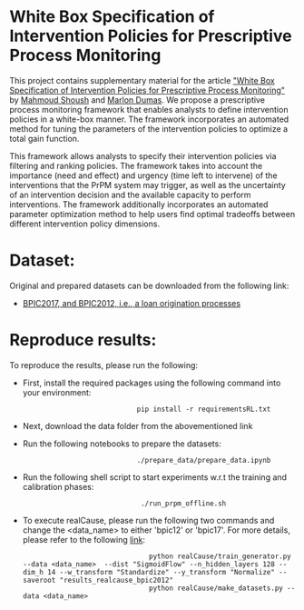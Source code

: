 # White Box Specification of Intervention Policies for Prescriptive Process Monitoring

This project contains supplementary material for the article ["White Box Specification of Intervention Policies for Prescriptive Process Monitoring"]() by [Mahmoud Shoush](https://scholar.google.com/citations?user=Jw4rBlkAAAAJ&hl=en) and [Marlon Dumas](https://kodu.ut.ee/~dumas/). We propose a prescriptive process monitoring framework that enables
analysts to define intervention policies in a white-box manner. The framework incorporates an automated method for tuning the parameters of the intervention policies
to optimize a total gain function. 

This framework allows analysts to specify their intervention policies via filtering and ranking policies. The framework takes into account the importance (need and effect) and urgency (time left to intervene) of the interventions that the PrPM system may trigger, as well as the uncertainty of an intervention decision and the available capacity to perform interventions. The framework additionally incorporates an automated parameter optimization method to help users find optimal tradeoffs between different intervention policy dimensions.



# Dataset: 
Original and prepared datasets can be downloaded from the following link:
* [BPIC2017, and BPIC2012, i.e., a loan origination processes](https://owncloud.ut.ee/owncloud/s/piyeP7sGHb3fdQ7)



# Reproduce results:
To reproduce the results, please run the following:

* First, install the required packages using the following command into your environment:

                                  pip install -r requirementsRL.txt

* Next, download the data folder from the abovementioned link

* Run the following notebooks to prepare the datasets:
  
                                  ./prepare_data/prepare_data.ipynb


  
*   Run the following shell script to start experiments w.r.t the training and calibration phases: 

                                     ./run_prpm_offline.sh


*  To execute realCause, please run the following two commands and change the <data_name> to either 'bpic12' or 'bpic17'. For more details, please refer to the following [link](https://github.com/bradyneal/realcause):

                                      python realCause/train_generator.py --data <data_name>  --dist "SigmoidFlow" --n_hidden_layers 128 --dim_h 14 --w_transform "Standardize" --y_transform "Normalize" --saveroot "results_realcause_bpic2012"
                                      python realCause/make_datasets.py --data <data_name>




